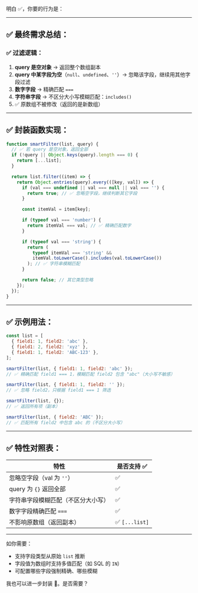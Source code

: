 明白 ✅，你要的行为是：

---

## ✅ 最终需求总结：

### ✅ 过滤逻辑：

1. **query 是空对象** → 返回整个数组副本
2. **query 中某字段为空**（`null`、`undefined`、`''`）→ 忽略该字段，继续用其他字段过滤
3. **数字字段** → 精确匹配 `===`
4. **字符串字段** → 不区分大小写模糊匹配：`includes()`
5. ✅ 原数组不被修改（返回的是新数组）

---

## ✅ 封装函数实现：

```js
function smartFilter(list, query) {
  // ✅ 若 query 是空对象，返回全部
  if (!query || Object.keys(query).length === 0) {
    return [...list];
  }

  return list.filter((item) => {
    return Object.entries(query).every(([key, val]) => {
      if (val === undefined || val === null || val === '') {
        return true; // ✅ 忽略空字段，继续判断其它字段
      }

      const itemVal = item[key];

      if (typeof val === 'number') {
        return itemVal === val; // ✅ 精确匹配数字
      }

      if (typeof val === 'string') {
        return (
          typeof itemVal === 'string' &&
          itemVal.toLowerCase().includes(val.toLowerCase())
        ); // ✅ 字符串模糊匹配
      }

      return false; // 其它类型忽略
    });
  });
}
```

---

## ✅ 示例用法：

```js
const list = [
  { field1: 1, field2: 'abc' },
  { field1: 2, field2: 'xyz' },
  { field1: 1, field2: 'ABC-123' },
];

smartFilter(list, { field1: 1, field2: 'abc' });
// ✅ 精确匹配 field1 === 1，模糊匹配 field2 包含 "abc"（大小写不敏感）

smartFilter(list, { field1: 1, field2: '' });
// ✅ 忽略 field2，只根据 field1 === 1 筛选

smartFilter(list, {});
// ✅ 返回所有项（副本）

smartFilter(list, { field2: 'ABC' });
// ✅ 匹配所有 field2 中包含 abc 的（不区分大小写）
```

---

## ✅ 特性对照表：

| 特性                | 是否支持 ✅        |
| ----------------- | ------------- |
| 忽略空字段（val 为 `''`） | ✅             |
| query 为 `{}` 返回全部 | ✅             |
| 字符串字段模糊匹配（不区分大小写） | ✅             |
| 数字字段精确匹配 `===`    | ✅             |
| 不影响原数组（返回副本）      | ✅ `[...list]` |

---

如你需要：

* 支持字段类型从原始 `list` 推断
* 字段值为数组时支持多值匹配（如 SQL 的 `IN`）
* 可配置哪些字段强制精确、哪些模糊

我也可以进一步封装 🔧。是否需要？
